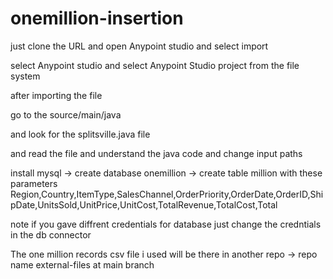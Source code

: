 # onemillion-insertion
 just clone the URL and open Anypoint studio and select import

 select Anypoint studio and select Anypoint Studio project from the file system

 after importing the file

 go to the   source/main/java 

and look for the splitsville.java file

and read the file and understand the java code and change input paths 

install mysql 
  -> create database onemillion 
  -> create table million with these parameters
   Region,Country,ItemType,SalesChannel,OrderPriority,OrderDate,OrderID,ShipDate,UnitsSold,UnitPrice,UnitCost,TotalRevenue,TotalCost,Total
   
   note if you gave diffrent credentials for database just change the credntials in the db connector 
   
   The one million records csv file  i used will be there in another repo
      -> repo name external-files at main branch
   

 
 
